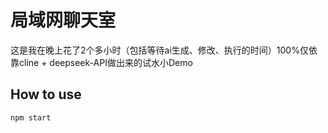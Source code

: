 # 局域网聊天室

这是我在晚上花了2个多小时（包括等待ai生成、修改、执行的时间）100%仅依靠cline + deepseek-API做出来的试水小Demo

## How to use

`npm start`

